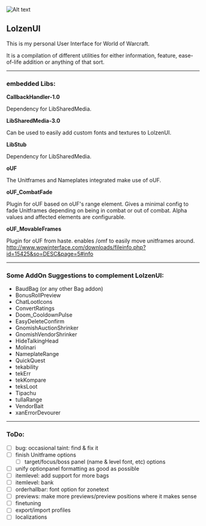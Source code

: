 ![Alt text](http://abload.de/img/wowscrnshot_112417_185tsk5.jpg "Screenshot1")

## LolzenUI
This is my personal User Interface for World of Warcraft.

It is a compilation of different utilities for either information, feature, ease-of-life addition or anything of that sort.

------
### embedded Libs:
**CallbackHandler-1.0**

Dependency for LibSharedMedia.

**LibSharedMedia-3.0**

Can be used to easily add custom fonts and textures to LolzenUI.

**LibStub**

Dependency for LibSharedMedia.

**oUF**

The Unitframes and Nameplates integrated make use of oUF.

**oUF_CombatFade**

Plugin for oUF based on oUF's range element. Gives a minimal config to fade Unitframes depending on being in combat or out of combat. Alpha values and affected elements are configurable.

**oUF_MovableFrames**

Plugin for oUF from haste. enables /omf to easily move unitframes around. http://www.wowinterface.com/downloads/fileinfo.php?id=15425&so=DESC&page=5#info

------
### Some AddOn Suggestions to complement LolzenUI:
- BaudBag (or any other Bag addon)
- BonusRollPreview
- ChatLootIcons
- ConvertRatings
- Doom_CooldownPulse
- EasyDeleteConfirm
- GnomishAuctionShrinker
- GnomishVendorShrinker
- HideTalkingHead
- Molinari
- NameplateRange
- QuickQuest
- tekability
- tekErr
- tekKompare
- teksLoot
- Tipachu
- tullaRange
- VendorBait
- xanErrorDevourer

------
### ToDo:
- [ ] bug: occasional taint: find & fix it
- [ ] finish Unitframe options
  - [ ] target/focus/boss panel (name & level font, etc) options
- [ ] unify optionpanel formatting as good as possible
- [ ] itemlevel: add support for more bags
- [ ] itemlevel: bank
- [ ] orderhallbar: font option for zonetext
- [ ] previews: make more previews/preview positions where it makes sense
- [ ] finetuning
- [ ] export/import profiles
- [ ] localizations